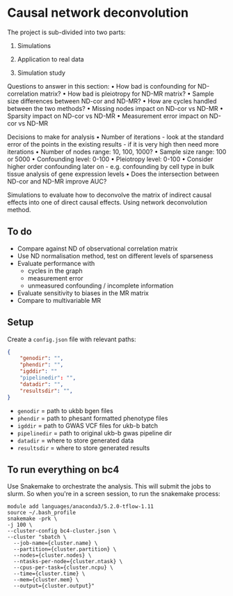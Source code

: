 # Causal network deconvolution

The project is sub-divided into two parts:
1. Simulations
2. Application to real data




1. Simulation study

Questions to answer in this section:
• How bad is confounding for ND-correlation matrix?
• How bad is pleiotropy for ND-MR matrix?
• Sample size differences between ND-cor and ND-MR?
• How are cycles handled between the two methods?
• Missing nodes impact on ND-cor vs ND-MR
• Sparsity impact on ND-cor vs ND-MR
• Measurement error impact on ND-cor vs ND-MR

Decisions to make for analysis
• Number of iterations - look at the standard error of the points in the existing results - if it is very high then need more iterations
• Number of nodes range: 10, 100, 1000?
• Sample size range: 100 or 5000
• Confounding level: 0-100
• Pleiotropy level: 0-100
• Consider higher order confounding later on - e.g. confounding by cell type in bulk tissue analysis of gene expression levels
• Does the intersection between ND-cor and ND-MR improve AUC?



Simulations to evaluate how to deconvolve the matrix of indirect causal effects into one of direct causal effects. Using network deconvolution method.

## To do

- Compare against ND of observational correlation matrix
- Use ND normalisation method, test on different levels of sparseness
- Evaluate performance with
    - cycles in the graph
    - measurement error
    - unmeasured confounding / incomplete information
- Evaluate sensitivity to biases in the MR matrix
- Compare to multivariable MR

## Setup

Create a `config.json` file with relevant paths:

```json
{
    "genodir": "",
    "phendir": "",
    "igddir": ""
    "pipelinedir": "",
    "datadir": "",
    "resultsdir": "",
}
```

* `genodir` = path to ukbb bgen files
* `phendir` = path to phesant formatted phenotype files
* `igddir` = path to GWAS VCF files for ukb-b batch
* `pipelinedir` = path to original ukb-b gwas pipeline dir
* `datadir` = where to store generated data
* `resultsdir` = where to store generated results


## To run everything on bc4

Use Snakemake to orchestrate the analysis. This will submit the jobs to slurm. 
So when you're in a screen session, to run the snakemake process:

```
module add languages/anaconda3/5.2.0-tflow-1.11
source ~/.bash_profile
snakemake -prk \
-j 100 \
--cluster-config bc4-cluster.json \
--cluster "sbatch \
  --job-name={cluster.name} \
  --partition={cluster.partition} \
  --nodes={cluster.nodes} \
  --ntasks-per-node={cluster.ntask} \
  --cpus-per-task={cluster.ncpu} \
  --time={cluster.time} \
  --mem={cluster.mem} \
  --output={cluster.output}"
```

